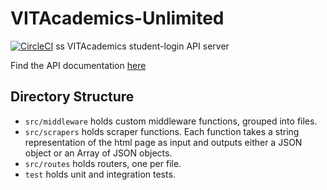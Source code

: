 # VITAcademics-Unlimited

[![CircleCI](https://circleci.com/gh/saurabhmathur96/VITAcademics-Unlimited.svg?style=svg&circle-token=52f6f35b7462d0ef611b79a19faca7ebd75e41ff)](https://circleci.com/gh/saurabhmathur96/VITAcademics-Unlimited)
ss
VITAcademics student-login API server

Find the API documentation [here](./API.md)


## Directory Structure

- `src/middleware` holds custom middleware functions, grouped into files.
- `src/scrapers` holds scraper functions. Each function takes a string representation of the html page as input and outputs either a JSON object or an Array of JSON objects.
- `src/routes` holds routers, one per file.
- `test` holds unit and integration tests.
